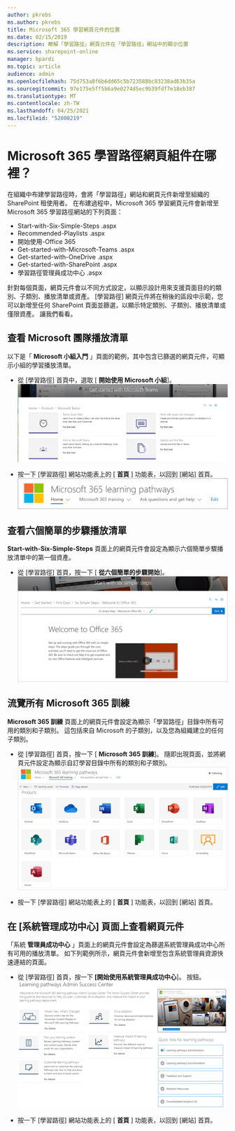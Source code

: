 ```yaml
---
author: pkrebs
ms.author: pkrebs
title: Microsoft 365 學習網頁元件的位置
ms.date: 02/15/2019
description: 瞭解「學習路徑」網頁元件在「學習路徑」網站中的顯示位置
ms.service: sharepoint-online
manager: bpardi
ms.topic: article
audience: admin
ms.openlocfilehash: 75d753a8f6b6dd65c5b723588bc83238ad63b35a
ms.sourcegitcommit: 97e175e5ff5b6a9e0274d5ec9b39fdf7e18eb387
ms.translationtype: MT
ms.contentlocale: zh-TW
ms.lasthandoff: 04/25/2021
ms.locfileid: "52000219"
---
```

# <a name="wheres-the-microsoft-365-learning-pathways-web-part"></a>Microsoft 365 學習路徑網頁組件在哪裡？ 

在組織中布建學習路徑時，會將「學習路徑」網站和網頁元件新增至組織的 SharePoint 租使用者。 在布建過程中，Microsoft 365 學習網頁元件會新增至 Microsoft 365 學習路徑網站的下列頁面：

- Start-with-Six-Simple-Steps .aspx 
- Recommended-Playlists .aspx
- 開始使用-Office 365
- Get-started-with-Microsoft-Teams .aspx
- Get-started-with-OneDrive .aspx
- Get-started-with-SharePoint .aspx
- 學習路徑管理員成功中心 .aspx

針對每個頁面，網頁元件會以不同方式設定，以顯示設計用來支援頁面目的的類別、子類別、播放清單或資產。 [學習路徑] 網頁元件將在稍後的區段中示範，您可以新增至任何 SharePoint 頁面並篩選，以顯示特定類別、子類別、播放清單或僅限資產。 讓我們看看。 

## <a name="view-microsoft-teams-playlists"></a>查看 Microsoft 團隊播放清單

以下是「 **Microsoft 小組入門** 」頁面的範例，其中包含已篩選的網頁元件，可顯示小組的學習播放清單。 

- 從 [學習路徑] 首頁中，選取 [ **開始使用 Microsoft 小組**]。
![立即開始使用 Microsoft 團隊畫面。](media/cg-whereiswp-teams.png)

- 按一下 [學習路徑] 網站功能表上的 [ **首頁** ] 功能表，以回到 [網站] 首頁。
![在其中選取 Home 的學習路徑畫面。](media/cg-homebtnmenu.png)

## <a name="view-the-six-simple-steps-playlist"></a>查看六個簡單的步驟播放清單

**Start-with-Six-Simple-Steps** 頁面上的網頁元件會設定為顯示六個簡單步驟播放清單中的第一個資產。 

- 從 [學習路徑] 首頁，按一下 [ **從六個簡單的步驟開始**]。 
![Office 365 頁面，您可以從六個簡單的步驟選取 [開始]。](media/cg-whereiswp-six.png)

## <a name="view-all-microsoft-365-training"></a>流覽所有 Microsoft 365 訓練

**Microsoft 365 訓練** 頁面上的網頁元件會設定為顯示「學習路徑」目錄中所有可用的類別和子類別。 這包括來自 Microsoft 的子類別，以及您為組織建立的任何子類別。

- 從 [學習路徑] 首頁，按一下 [ **Microsoft 365 訓練**]。 隨即出現頁面，並將網頁元件設定為顯示自訂學習目錄中所有的類別和子類別。
![顯示類別的 [路徑] 視窗。](media/cg-whereiswp-o365.png)

- 按一下 [學習路徑] 網站功能表上的 [ **首頁** ] 功能表，以回到 [網站] 首頁。

## <a name="view-the-web-part-on-the-admin-success-center-page"></a>在 [系統管理成功中心] 頁面上查看網頁元件

「系統 **管理員成功中心** 」頁面上的網頁元件會設定為篩選系統管理員成功中心所有可用的播放清單。 如下列範例所示，網頁元件會新增至包含系統管理員資源快速連結的頁面。 

- 從 [學習路徑] 首頁，按一下 **[開始使用系統管理員成功中心**]。 按鈕。 
![系統管理員成功中心主要頁面。](media/cg-adminsuccesscenterwebpart.png)

- 按一下 [學習路徑] 網站功能表上的 [ **首頁** ] 功能表，以回到 [網站] 首頁。

